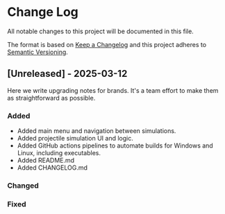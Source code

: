 # Change Log
All notable changes to this project will be documented in this file.
 
The format is based on [Keep a Changelog](http://keepachangelog.com/)
and this project adheres to [Semantic Versioning](http://semver.org/).
 
## [Unreleased] - 2025-03-12
 
Here we write upgrading notes for brands. It's a team effort to make them as
straightforward as possible.
 
### Added
- Added main menu and navigation between simulations.
- Added projectile simulation UI and logic.
- Added GitHub actions pipelines to automate builds for Windows and Linux, including executables.
- Added README.md
- Added CHANGELOG.md
 
### Changed
 
### Fixed